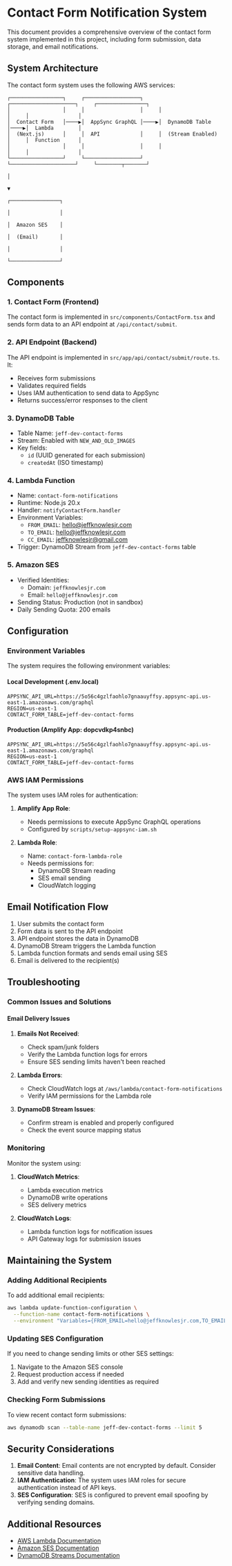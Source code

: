 # Contact Form Notification System

This document provides a comprehensive overview of the contact form system implemented in this project, including form submission, data storage, and email notifications.

## System Architecture

The contact form system uses the following AWS services:

```
┌─────────────────┐     ┌──────────────────┐     ┌─────────────────────┐     ┌────────────────┐
│                 │     │                  │     │                     │     │                │
│  Contact Form   │────▶│  AppSync GraphQL │────▶│  DynamoDB Table     │────▶│  Lambda        │
│  (Next.js)      │     │  API             │     │  (Stream Enabled)   │     │  Function      │
│                 │     │                  │     │                     │     │                │
└─────────────────┘     └──────────────────┘     └─────────────────────┘     └────────┬───────┘
                                                                                      │
                                                                                      ▼
                                                                             ┌────────────────┐
                                                                             │                │
                                                                             │  Amazon SES    │
                                                                             │  (Email)       │
                                                                             │                │
                                                                             └────────────────┘
```

## Components

### 1. Contact Form (Frontend)

The contact form is implemented in `src/components/ContactForm.tsx` and sends form data to an API endpoint at `/api/contact/submit`.

### 2. API Endpoint (Backend)

The API endpoint is implemented in `src/app/api/contact/submit/route.ts`. It:

- Receives form submissions
- Validates required fields
- Uses IAM authentication to send data to AppSync
- Returns success/error responses to the client

### 3. DynamoDB Table

- Table Name: `jeff-dev-contact-forms`
- Stream: Enabled with `NEW_AND_OLD_IMAGES`
- Key fields:
  - `id` (UUID generated for each submission)
  - `createdAt` (ISO timestamp)

### 4. Lambda Function

- Name: `contact-form-notifications`
- Runtime: Node.js 20.x
- Handler: `notifyContactForm.handler`
- Environment Variables:
  - `FROM_EMAIL`: hello@jeffknowlesjr.com
  - `TO_EMAIL`: hello@jeffknowlesjr.com
  - `CC_EMAIL`: jeffknowlesjr@gmail.com
- Trigger: DynamoDB Stream from `jeff-dev-contact-forms` table

### 5. Amazon SES

- Verified Identities:
  - Domain: `jeffknowlesjr.com`
  - Email: `hello@jeffknowlesjr.com`
- Sending Status: Production (not in sandbox)
- Daily Sending Quota: 200 emails

## Configuration

### Environment Variables

The system requires the following environment variables:

#### Local Development (.env.local)

```
APPSYNC_API_URL=https://5o56c4gzlfaohlo7gnaauyffsy.appsync-api.us-east-1.amazonaws.com/graphql
REGION=us-east-1
CONTACT_FORM_TABLE=jeff-dev-contact-forms
```

#### Production (Amplify App: dopcvdkp4snbc)

```
APPSYNC_API_URL=https://5o56c4gzlfaohlo7gnaauyffsy.appsync-api.us-east-1.amazonaws.com/graphql
REGION=us-east-1
CONTACT_FORM_TABLE=jeff-dev-contact-forms
```

### AWS IAM Permissions

The system uses IAM roles for authentication:

1. **Amplify App Role**:

   - Needs permissions to execute AppSync GraphQL operations
   - Configured by `scripts/setup-appsync-iam.sh`

2. **Lambda Role**:
   - Name: `contact-form-lambda-role`
   - Needs permissions for:
     - DynamoDB Stream reading
     - SES email sending
     - CloudWatch logging

## Email Notification Flow

1. User submits the contact form
2. Form data is sent to the API endpoint
3. API endpoint stores the data in DynamoDB
4. DynamoDB Stream triggers the Lambda function
5. Lambda function formats and sends email using SES
6. Email is delivered to the recipient(s)

## Troubleshooting

### Common Issues and Solutions

#### Email Delivery Issues

1. **Emails Not Received**:

   - Check spam/junk folders
   - Verify the Lambda function logs for errors
   - Ensure SES sending limits haven't been reached

2. **Lambda Errors**:

   - Check CloudWatch logs at `/aws/lambda/contact-form-notifications`
   - Verify IAM permissions for the Lambda role

3. **DynamoDB Stream Issues**:
   - Confirm stream is enabled and properly configured
   - Check the event source mapping status

### Monitoring

Monitor the system using:

1. **CloudWatch Metrics**:

   - Lambda execution metrics
   - DynamoDB write operations
   - SES delivery metrics

2. **CloudWatch Logs**:
   - Lambda function logs for notification issues
   - API Gateway logs for submission issues

## Maintaining the System

### Adding Additional Recipients

To add additional email recipients:

```bash
aws lambda update-function-configuration \
  --function-name contact-form-notifications \
  --environment "Variables={FROM_EMAIL=hello@jeffknowlesjr.com,TO_EMAIL=hello@jeffknowlesjr.com,CC_EMAIL=additional@example.com}"
```

### Updating SES Configuration

If you need to change sending limits or other SES settings:

1. Navigate to the Amazon SES console
2. Request production access if needed
3. Add and verify new sending identities as required

### Checking Form Submissions

To view recent contact form submissions:

```bash
aws dynamodb scan --table-name jeff-dev-contact-forms --limit 5
```

## Security Considerations

1. **Email Content**: Email contents are not encrypted by default. Consider sensitive data handling.
2. **IAM Authentication**: The system uses IAM roles for secure authentication instead of API keys.
3. **SES Configuration**: SES is configured to prevent email spoofing by verifying sending domains.

## Additional Resources

- [AWS Lambda Documentation](https://docs.aws.amazon.com/lambda/latest/dg/welcome.html)
- [Amazon SES Documentation](https://docs.aws.amazon.com/ses/latest/dg/welcome.html)
- [DynamoDB Streams Documentation](https://docs.aws.amazon.com/amazondynamodb/latest/developerguide/Streams.html)
